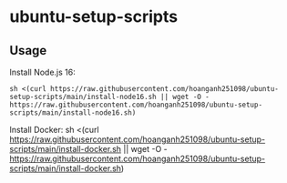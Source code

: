 # ubuntu-setup-scripts
## Usage
Install Node.js 16:

    sh <(curl https://raw.githubusercontent.com/hoanganh251098/ubuntu-setup-scripts/main/install-node16.sh || wget -O - https://raw.githubusercontent.com/hoanganh251098/ubuntu-setup-scripts/main/install-node16.sh)

Install Docker:
    sh <(curl https://raw.githubusercontent.com/hoanganh251098/ubuntu-setup-scripts/main/install-docker.sh || wget -O - https://raw.githubusercontent.com/hoanganh251098/ubuntu-setup-scripts/main/install-docker.sh)

